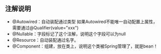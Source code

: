 ## 注解说明
- @Autowired：自动装配通过类型
  如果Autowired不能唯一自动配置上属性，需要通过@Qualifier(value="xxx")
- @Nullable：字段标记了这个注解，说明这个字段可以为null
- @Resource：自动装配通过名字。
- @Component：组建，放在类上，说明这个类被Spring管理了，就是bean！